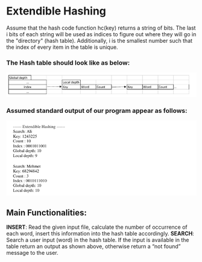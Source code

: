 # Extendible Hashing
Assume that the hash code function hc(key) returns a string of bits. The last i bits of each string
will be used as indices to figure out where they will go in the "directory" (hash table).
Additionally, i is the smallest number such that the index of every item in the table is unique.

### The Hash table should look like as below:
![img-1](img/img-1.png)

### Assumed standard output of our program appear as follows:
![img-2](img/img-2.png)


## Main Functionalities:
**INSERT**: Read the given input file, calculate the number of occurrence of each word, insert
this information into the hash table accordingly.
**SEARCH**: Search a user input (word) in the hash table. If the input is available in the table
return an output as shown above, otherwise return a “not found” message to the user.
